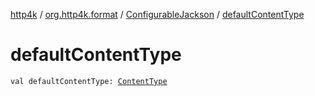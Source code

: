 [http4k](../../index.md) / [org.http4k.format](../index.md) / [ConfigurableJackson](index.md) / [defaultContentType](./default-content-type.md)

# defaultContentType

`val defaultContentType: `[`ContentType`](../../org.http4k.core/-content-type/index.md)